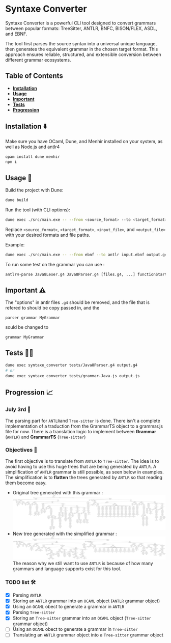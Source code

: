 # Syntaxe Converter

Syntaxe Converter is a powerful CLI tool designed to convert grammars between popular formats: TreeSitter, ANTLR, BNFC, BISON/FLEX, ASDL, and EBNF.

The tool first parses the source syntax into a universal unique language, then generates the equivalent grammar in the chosen target format. This approach ensures reliable, structured, and extensible conversion between different grammar ecosystems.

## Table of Contents
- [**Installation**](#installation-⬇️)
- [**Usage**](#usage-📝)
- [**Important**](#important-⚠️)
- [**Tests**](#tests-👷🏻)
- [**Progression**](#progression-📈)

## Installation ⬇️

Make sure you have OCaml, Dune, and Menhir installed on your system, as well as Node.js and antlr4

```bash
opam install dune menhir
npm i
```

## Usage 📝

Build the project with Dune:

```bash
dune build
```

Run the tool (with CLI options):

```bash
dune exec ./src/main.exe -- --from <source_format> --to <target_format> <input_file> <output_file>
```

Replace `<source_format>`, `<target_format>`, `<input_file>`, and `<output_file>` with your desired formats and file paths.

Example:

```bash
dune exec ./src/main.exe -- --from ebnf --to antlr input.ebnf output.g4
```

To run some test on the grammar you can use :
```bash
antlr4-parse Java8Lexer.g4 Java8Parser.g4 [files.g4, ...] functionStartEOF [compilationUnit] -gui [-tree, -gui]
```

## Important ⚠️

The "options" in antlr files `.g4` should be removed, and the file that is refered to should be copy passed in, and the 
```antlr
parser grammar MyGrammar
```
sould be changed to 
```antlr
grammar MyGrammar
```

##  Tests 👷🏻
```bash
dune exec syntaxe_converter tests/Java8Parser.g4 output.g4
# or
dune exec syntaxe_converter tests/grammar-Java.js output.js
```

## Progression 📈

### July 3rd 📅
The parsing part for `ANTLR`and `Tree-sitter` is done.
There isn't a complete implementation of a traduction from the GrammarTS object to a grammar.js file for now.
There is a translation logic to implement between **Grammar** (`ANTLR`) and **GrammarTS** (`Tree-sitter`)

### Objectives 🎯
The first objective is to translate from `ANTLR` to `Tree-sitter`. The idea is to avoid having to use this huge trees that are being generated by `ANTLR`.
A simplification of `ANTLR` grammar is still possible, as seen below in examples. The simplification is to **flatten** the trees generated by `ANTLR` so that reading them become easy.  
- Original tree generated with this grammar :
![Huge tree](tests/antlr4_parse_tree.png)
- New tree generated with the simplified grammar :
![Less huge Tree](tests/antlr4_parse_tree_Modified.png)
The reason why we still want to use `ANTLR` is because of how many grammars and language supports exist for this tool.

### TODO list 🛠️
- [x] Parsing `ANTLR`
- [x] Storing an `ANTLR` grammar into an `OCAML` object (`ANTLR` grammar object)
- [x] Using an `OCAML` obect to generate a grammar in `ANTLR`
- [x] Parsing `Tree-sitter`
- [x] Storing an `Tree-sitter` grammar into an `OCAML` object (`Tree-sitter` grammar object)
- [ ] Using an `OCAML` obect to generate a grammar in `Tree-sitter`
- [ ] Translating an `ANTLR` grammar object into a `Tree-sitter` grammar object